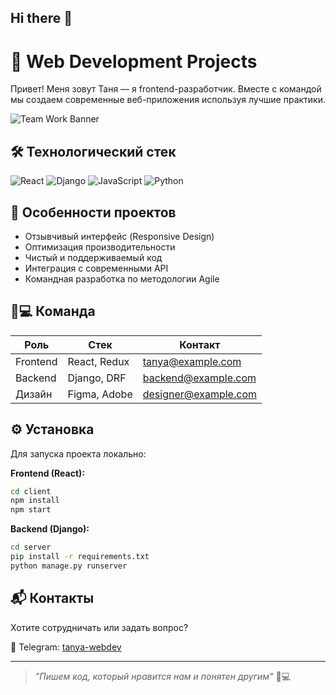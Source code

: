 ## Hi there 👋

# 🚀 Web Development Projects 

Привет! Меня зовут Таня — я frontend-разработчик. Вместе с командой мы создаем современные веб-приложения используя лучшие практики.

![Team Work Banner](https://via.placeholder.com/800x200.png?text=Welcome+to+Our+Development+Hub)  

## 🛠 Технологический стек
![React](https://img.shields.io/badge/React-20232A?style=flat&logo=react&logoColor=61DAFB)
![Django](https://img.shields.io/badge/Django-092E20?style=flat&logo=django&logoColor=white)
![JavaScript](https://img.shields.io/badge/JavaScript-F7DF1E?style=flat&logo=javascript&logoColor=black)
![Python](https://img.shields.io/badge/Python-3776AB?style=flat&logo=python&logoColor=white)

## 🌟 Особенности проектов
- Отзывчивый интерфейс (Responsive Design)
- Оптимизация производительности
- Чистый и поддерживаемый код
- Интеграция с современными API
- Командная разработка по методологии Agile

## 🧑💻 Команда
| Роль          | Стек           | Контакт               |
|---------------|----------------|-----------------------|
| Frontend      | React, Redux   | tanya@example.com     |
| Backend       | Django, DRF    | backend@example.com   |
| Дизайн        | Figma, Adobe   | designer@example.com  |

## ⚙️ Установка
Для запуска проекта локально:

**Frontend (React):**
```bash
cd client
npm install
npm start
```

**Backend (Django):**
```bash
cd server
pip install -r requirements.txt
python manage.py runserver
```

## 📬 Контакты
Хотите сотрудничать или задать вопрос?  
  
💼 Telegram: [tanya-webdev](t.me/@ppkk134)  

---

> *"Пишем код, который нравится нам и понятен другим"* 👩💻

